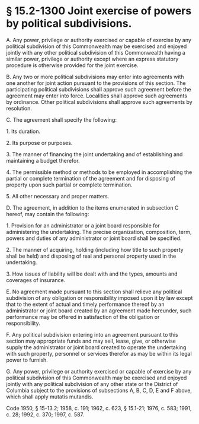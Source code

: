 # § 15.2-1300 Joint exercise of powers by political subdivisions.

<p>A. Any power, privilege or authority exercised or capable of exercise by any political subdivision of this Commonwealth may be exercised and enjoyed jointly with any other political subdivision of this Commonwealth having a similar power, privilege or authority except where an express statutory procedure is otherwise provided for the joint exercise.</p><p>B. Any two or more political subdivisions may enter into agreements with one another for joint action pursuant to the provisions of this section. The participating political subdivisions shall approve such agreement before the agreement may enter into force. Localities shall approve such agreements by ordinance. Other political subdivisions shall approve such agreements by resolution.</p><p>C. The agreement shall specify the following:</p><p>1. Its duration.</p><p>2. Its purpose or purposes.</p><p>3. The manner of financing the joint undertaking and of establishing and maintaining a budget therefor.</p><p>4. The permissible method or methods to be employed in accomplishing the partial or complete termination of the agreement and for disposing of property upon such partial or complete termination.</p><p>5. All other necessary and proper matters.</p><p>D. The agreement, in addition to the items enumerated in subsection C hereof, may contain the following:</p><p>1. Provision for an administrator or a joint board responsible for administering the undertaking. The precise organization, composition, term, powers and duties of any administrator or joint board shall be specified.</p><p>2. The manner of acquiring, holding (including how title to such property shall be held) and disposing of real and personal property used in the undertaking.</p><p>3. How issues of liability will be dealt with and the types, amounts and coverages of insurance.</p><p>E. No agreement made pursuant to this section shall relieve any political subdivision of any obligation or responsibility imposed upon it by law except that to the extent of actual and timely performance thereof by an administrator or joint board created by an agreement made hereunder, such performance may be offered in satisfaction of the obligation or responsibility.</p><p>F. Any political subdivision entering into an agreement pursuant to this section may appropriate funds and may sell, lease, give, or otherwise supply the administrator or joint board created to operate the undertaking with such property, personnel or services therefor as may be within its legal power to furnish.</p><p>G. Any power, privilege or authority exercised or capable of exercise by any political subdivision of this Commonwealth may be exercised and enjoyed jointly with any political subdivision of any other state or the District of Columbia subject to the provisions of subsections A, B, C, D, E and F above, which shall apply mutatis mutandis.</p><p>Code 1950, § 15-13.2; 1958, c. 191; 1962, c. 623, § 15.1-21; 1976, c. 583; 1991, c. 28; 1992, c. 370; 1997, c. 587.</p>